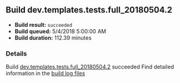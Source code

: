 ## Build dev.templates.tests.full_20180504.2
- **Build result:** `succeeded`
- **Build queued:** 5/4/2018 5:00:00 AM
- **Build duration:** 112.39 minutes
### Details
Build [dev.templates.tests.full_20180504.2](https://winappstudio.visualstudio.com/web/build.aspx?pcguid=a4ef43be-68ce-4195-a619-079b4d9834c2&builduri=vstfs%3a%2f%2f%2fBuild%2fBuild%2f25622) succeeded
Find detailed information in the [build log files](https://uwpctdiags.blob.core.windows.net/buildlogs/dev.templates.tests.full_20180504.2_logs.zip)
